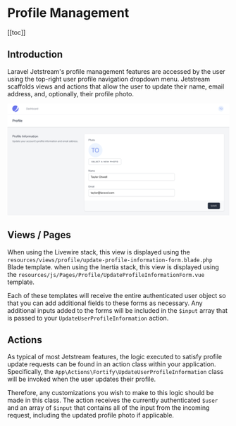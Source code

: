 # Profile Management

[[toc]]

## Introduction

Laravel Jetstream's profile management features are accessed by the user using the top-right user profile navigation dropdown menu. Jetstream scaffolds views and actions that allow the user to update their name, email address, and, optionally, their profile photo.

![Screenshot of Profile Management](./../../assets/img/profile-management.png)

## Views / Pages

When using the Livewire stack, this view is displayed using the `resources/views/profile/update-profile-information-form.blade.php` Blade template. when using the Inertia stack, this view is displayed using the `resources/js/Pages/Profile/UpdateProfileInformationForm.vue` template.

Each of these templates will receive the entire authenticated user object so that you can add additional fields to these forms as necessary. Any additional inputs added to the forms will be included in the `$input` array that is passed to your `UpdateUserProfileInformation` action.

## Actions

As typical of most Jetstream features, the logic executed to satisfy profile update requests can be found in an action class within your application. Specifically, the `App\Actions\Fortify\UpdateUserProfileInformation` class will be invoked when the user updates their profile.

Therefore, any customizations you wish to make to this logic should be made in this class. The action receives the currently authenticated `$user` and an array of `$input` that contains all of the input from the incoming request, including the updated profile photo if applicable.

